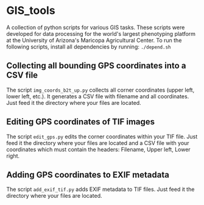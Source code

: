 # GIS_tools
A collection of python scripts for various GIS tasks. These scripts were developed for data processing for the world's largest phenotyping platform at the University of Arizona's Maricopa Agricultural Center. To run the following scripts, install all dependencies by running: `./depend.sh`

## Collecting all bounding GPS coordinates into a CSV file
The script `img_coords_b2t_up.py` collects all corner coordinates (upper left, lower left, etc.). It generates a CSV file with filename and all coordinates. Just feed it the directory where your files are located.  

## Editing GPS coordinates of TIF images
The script `edit_gps.py` edits the corner coordinates within your TIF file. Just feed it the directory where your files are located and a CSV file with your coordinates which must contain the headers: Filename, Upper left, Lower right.

## Adding GPS coordinates to EXIF metadata
The script `add_exif_tif.py` adds EXIF metadata to TIF files. Just feed it the directory where your files are located. 
